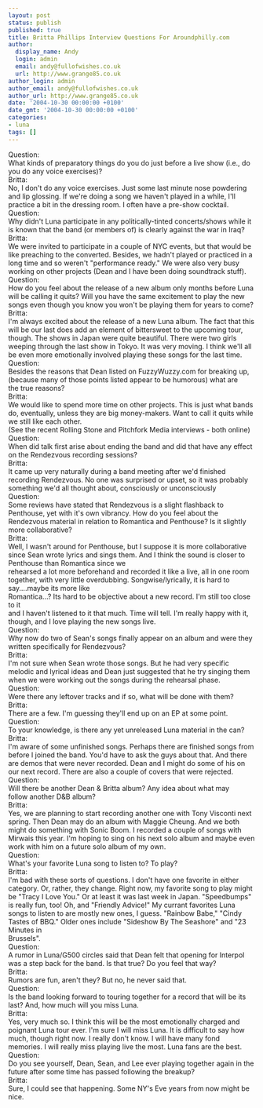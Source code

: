 ```yaml
---
layout: post
status: publish
published: true
title: Britta Phillips Interview Questions For Aroundphilly.com
author:
  display_name: Andy
  login: admin
  email: andy@fullofwishes.co.uk
  url: http://www.grange85.co.uk
author_login: admin
author_email: andy@fullofwishes.co.uk
author_url: http://www.grange85.co.uk
date: '2004-10-30 00:00:00 +0100'
date_gmt: '2004-10-30 00:00:00 +0100'
categories:
- luna
tags: []
---
```

<p>Question:<br />What kinds of preparatory things do you do just before a live show (i.e., do you do any voice exercises)?<br />Britta:<br />No, I don't do any voice exercises. Just some last minute nose powdering and lip glossing. If we're doing a song we haven't played in a while, I'll practice a bit in the dressing room. I often have a pre-show cocktail.<br />Question:<br />Why didn't Luna participate in any politically-tinted concerts/shows while it is known that the band (or members of) is clearly against the war in Iraq?<br />Britta:<br />We were invited to participate in a couple of NYC events, but that would be like preaching to the converted.   Besides, we hadn't played or practiced in a long time and so weren't "performance ready." We were also very busy working on other projects (Dean and I have been doing soundtrack stuff).<br />Question:<br />How do you feel about the release of a new album only months before Luna will be calling it quits? Will you have the same excitement to play the new songs even though you know you won't be playing them for years to come?<br />Britta:<br />I'm always excited about the release of a new Luna album. The fact that this will be our last does add an element of bittersweet to the upcoming tour, though. The shows in Japan were quite beautiful. There were two girls weeping through the last show in Tokyo. It was very moving. I think we'll all be even more emotionally involved playing these songs for the last time.<br />Question:<br />Besides the reasons that Dean listed on FuzzyWuzzy.com for breaking up, <br />(because many of those points listed appear to be humorous) what are <br />the true reasons?<br />Britta:<br />We would like to spend more time on other projects. This is just what bands do, eventually, unless they are big money-makers. Want to call it quits while we still like each other.<br />(See the recent Rolling Stone and Pitchfork Media interviews - both online)<br />Question:<br />When did talk first arise about ending the band and did that have any effect on the Rendezvous recording sessions?<br />Britta:<br />It came up very naturally during a band meeting after we'd finished recording Rendezvous. No one was surprised or upset, so it was probably something we'd all thought about, consciously or unconsciously<br />Question:<br />Some reviews have stated that Rendezvous is a slight flashback to Penthouse, yet with it's own vibrancy. How do you feel about the Rendezvous material in relation to Romantica and Penthouse? Is it slightly more collaborative?<br />Britta:<br />Well, I wasn't around for Penthouse, but I suppose it is more collaborative since Sean wrote lyrics and sings them. And I think the sound is closer to Penthouse than Romantica since we <br />rehearsed a lot more beforehand and recorded it like a live, all in one room together, with very little overdubbing. Songwise/lyrically, it is hard to say....maybe its more like <br />Romantica...? Its hard to be objective about a new record. I'm still too close to it <br />and I haven't listened to it that much. Time will tell.   I'm really happy with it, though, and I love playing the new songs live.<br />Question:<br />Why now do two of Sean's songs finally appear on an album and were they written specifically for Rendezvous?<br />Britta:<br />I'm not sure when Sean wrote those songs. But he had very specific melodic and lyrical ideas and Dean just suggested that he try singing them when we were working out the songs during the rehearsal phase.<br />Question:<br />Were there any leftover tracks and if so, what will be done with them?<br />Britta:<br />There are a few. I'm guessing they'll end up on an EP at some point.<br />Question:<br />To your knowledge, is there any yet unreleased Luna material in the can?<br />Britta:<br />I'm aware of some unfinished songs. Perhaps there are finished songs from before I joined the band. You'd have to ask the guys about that. And there are demos that were never recorded. Dean and I might do some of his on our next record. There are also a couple of covers that were rejected.<br />Question:<br />Will there be another Dean & Britta album? Any idea about what may <br />follow another D&B album?<br />Britta:<br />Yes, we are planning to start recording another one with Tony Visconti next spring. Then Dean may do an album with Maggie Cheung. And we both might do something with Sonic Boom. I recorded a couple of songs with Mirwais this year. I'm hoping to sing on his next solo album and maybe even work with him on a future solo album of my own.<br />Question:<br />What's your favorite Luna song to listen to? To play?<br />Britta:<br />I'm bad with these sorts of questions. I don't have one favorite in either category. Or, rather, they change. Right now, my favorite song to play might be "Tracy I Love You." Or at least it was last week in Japan. "Speedbumps" is really fun, too! Oh, and "Friendly Advice!" My currant favorites Luna songs to listen to are mostly new ones, I guess. "Rainbow Babe," "Cindy Tastes of BBQ." Older ones include "Sideshow By The Seashore" and "23 Minutes in <br />Brussels".<br />Question:<br />A rumor in Luna/G500 circles said that Dean felt that opening for Interpol was a step back for the band. Is that true? Do you feel that way?<br />Britta:<br />Rumors are fun, aren't they? But no, he never said that.<br />Question:<br />Is the band looking forward to touring together for a record that will be its last? And, how much will you miss Luna.	<br />Britta:<br />Yes, very much so. I think this will be the most emotionally charged and poignant Luna tour ever.  I'm sure I will miss Luna. It is difficult to say how much, though right now. I really don't know. I will have many fond memories. I will really miss playing live the most. Luna fans are the best.<br />Question:<br />Do you see yourself, Dean, Sean, and Lee ever playing together again in the future after some time has passed following the breakup?<br />Britta:<br />Sure, I could see that happening. Some NY's Eve years from now might be nice.</p>
